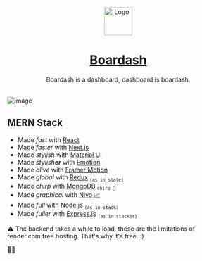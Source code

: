 <div align="center">
	<img src="client/public/favicon.ico" alt="Logo" width="64"/>
  <h1><a href="https://boardash.onrender.com/dashboard">Boardash</a></h1>
  Boardash is a dashboard, dashboard is boardash.  
  <br>
  <br> 
</div>

![image](https://user-images.githubusercontent.com/31484313/209619213-30289338-45bd-4720-b3ec-e00a88ec1625.png)

## MERN Stack

- Made *fast* with [React](https://reactjs.org/)
- Made *faster* with [Next.js](https://nextjs.org/)
- Made *stylish* with [Material UI](https://mui.com/)
- Made *stylish**er*** with [Emotion](https://emotion.sh/docs/introduction)
- Made *alive* with [Framer Motion](https://www.framer.com/motion/) 
- Made *global* with [Redux](https://redux.js.org//) <sub>```(as in state)```</sub>
- Made *chirp* with [MongoDB](https://www.mongodb.com/) <sub>```chirp 🪿```</sub>
- Made *graphical* with [Nivo 📈](https://nivo.rocks/)
- Made *full* with [Node.js](https://nodejs.org/en/) <sub>```(as in stack)```</sub>
- Made *fuller* with [Express.js](https://expressjs.com/) <sub>```(as in stacker)```</sub>

⚠ The backend takes a while to load, these are the limitations of render.com free hosting. That's why it's free. :)

<b><a href="https://boardash.onrender.com/dashboard">🐗💨</a></b>
